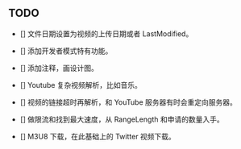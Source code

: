 ## TODO  

- [] 文件日期设置为视频的上传日期或者 LastModified。

- [] 添加开发者模式特有功能。

- [] 添加注释，画设计图。

- [] Youtube 复杂视频解析，比如音乐。

- [] 视频的链接超时再解析，和 YouTube 服务器有时会重定向服务器。

- [] 做限流和找到最大速度，从 RangeLength 和申请的数量入手。

- [] M3U8 下载，在此基础上的 Twitter 视频下载。
